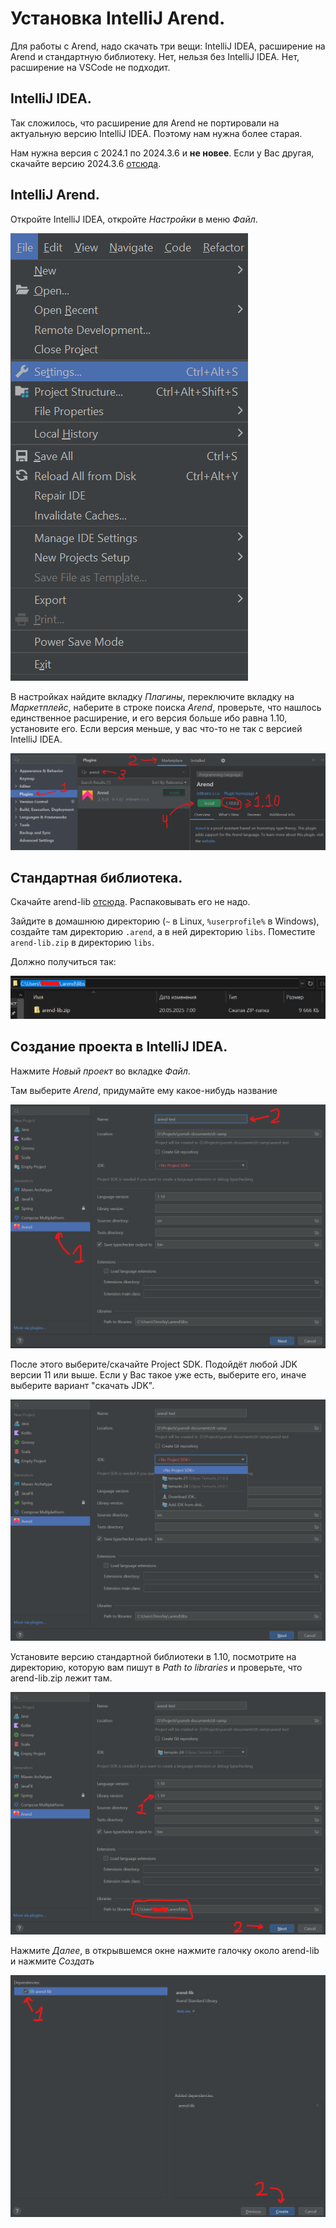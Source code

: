 # Установка IntelliJ Arend.

Для работы с Arend, надо скачать три вещи: IntelliJ IDEA, расширение на Arend и стандартную библиотеку. Нет, нельзя без IntelliJ IDEA. Нет, расширение на VSCode не подходит.

## IntelliJ IDEA.

Так сложилось, что расширение для Arend не портировали на актуальную версию IntelliJ IDEA. Поэтому нам нужна более старая.

Нам нужна версия с 2024.1 по 2024.3.6 и **не новее**. Если у Вас другая, скачайте версию 2024.3.6 [отсюда](https://www.jetbrains.com/idea/download/other.html).

## IntelliJ Arend.

Откройте IntelliJ IDEA, откройте *Настройки* в меню *Файл*.

![IntelliJ IDEA Settings](pictures/intellij-idea-settings.png)

В настройках найдите вкладку *Плагины*, переключите вкладку на *Маркетплейс*, наберите в строке поиска *Arend*, проверьте, что нашлось единственное расширение, и его версия больше ибо равна 1.10, установите его. Если версия меньше, у вас что-то не так с версией IntelliJ IDEA.

![IntelliJ IDEA Arend plugin](pictures/plugins-arend.png)

<!--https://plugins.jetbrains.com/plugin/11162-arend/versions/stable-->

## Стандартная библиотека.

Скачайте arend-lib [отсюда](https://github.com/JetBrains/arend-lib/releases/download/v1.10.0/arend-lib.zip). Распаковывать его не надо.

Зайдите в домашнюю директорию (`~` в Linux, `%userprofile%` в Windows), создайте там директорию `.arend`, а в ней директорию `libs`. Поместите `arend-lib.zip` в директорию `libs`.

Должно получиться так:

![arend-lib location](pictures/arend-lib-location.png)

## Создание проекта в IntelliJ IDEA.

Нажмите *Новый проект* во вкладке *Файл*.

Там выберите *Arend*, придумайте ему какое-нибудь название

![Arend project creation](pictures/arend-project.png)

После этого выберите/скачайте Project SDK. Подойдёт любой JDK версии 11 или выше. Если у Вас такое уже есть, выберите его, иначе выберите вариант "скачать JDK".

![Arend project JDK selection](pictures/arend-project-jdk.png)

Установите версию стандартной библиотеки в 1.10, посмотрите на директорию, которую вам пишут в *Path to libraries* и проверьте, что arend-lib.zip лежит там.

![Arend project library](pictures/arend-project-lib.png)

Нажмите *Далее*, в открывшемся окне нажмите галочку около arend-lib и нажмите *Создать*

![Arend project dependencies](pictures/arend-project-dependencies.png)
